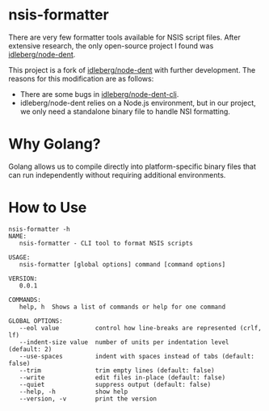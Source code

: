 # nsis-formatter
There are very few formatter tools available for NSIS script files. After extensive research, the only open-source project I found was [idleberg/node-dent](https://www.npmjs.com/package/@nsis/dent).

This project is a fork of [idleberg/node-dent](https://www.npmjs.com/package/@nsis/dent) with further development. The reasons for this modification are as follows:

* There are some bugs in [idleberg/node-dent-cli](https://github.com/idleberg/node-dent-cli).
* idleberg/node-dent relies on a Node.js environment, but in our project, we only need a standalone binary file to handle NSI formatting.

# Why Golang?
Golang allows us to compile directly into platform-specific binary files that can run independently without requiring additional environments.

# How to Use

```
nsis-formatter -h
NAME:
   nsis-formatter - CLI tool to format NSIS scripts

USAGE:
   nsis-formatter [global options] command [command options]

VERSION:
   0.0.1

COMMANDS:
   help, h  Shows a list of commands or help for one command

GLOBAL OPTIONS:
   --eol value          control how line-breaks are represented (crlf, lf)
   --indent-size value  number of units per indentation level (default: 2)
   --use-spaces         indent with spaces instead of tabs (default: false)
   --trim               trim empty lines (default: false)
   --write              edit files in-place (default: false)
   --quiet              suppress output (default: false)
   --help, -h           show help
   --version, -v        print the version
```